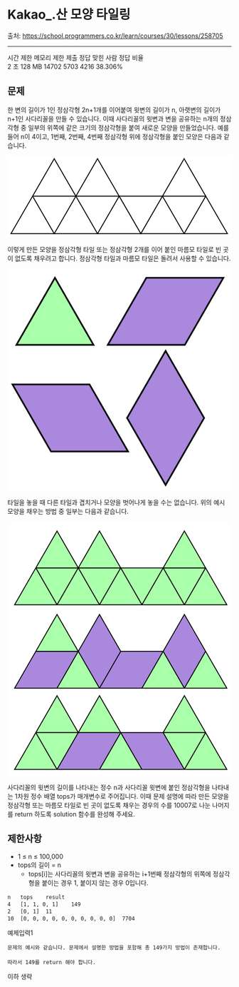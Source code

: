# Kakao\_.산 모양 타일링

출처: https://school.programmers.co.kr/learn/courses/30/lessons/258705

---

시간 제한 메모리 제한 제출 정답 맞힌 사람 정답 비율  
2 초 128 MB 14702 5703 4216 38.306%

## 문제

한 변의 길이가 1인 정삼각형 2n+1개를 이어붙여 윗변의 길이가 n, 아랫변의 길이가 n+1인 사다리꼴을 만들 수 있습니다. 이때 사다리꼴의 윗변과 변을 공유하는 n개의 정삼각형 중 일부의 위쪽에 같은 크기의 정삼각형을 붙여 새로운 모양을 만들었습니다. 예를 들어 n이 4이고, 1번째, 2번째, 4번째 정삼각형 위에 정삼각형을 붙인 모양은 다음과 같습니다.

![alt text](./assets/image.png)

이렇게 만든 모양을 정삼각형 타일 또는 정삼각형 2개를 이어 붙인 마름모 타일로 빈 곳이 없도록 채우려고 합니다. 정삼각형 타일과 마름모 타일은 돌려서 사용할 수 있습니다.

![alt text](./assets/image-1.png)

타일을 놓을 때 다른 타일과 겹치거나 모양을 벗어나게 놓을 수는 없습니다. 위의 예시 모양을 채우는 방법 중 일부는 다음과 같습니다.

![alt text](./assets/image-2.png)

사다리꼴의 윗변의 길이를 나타내는 정수 n과 사다리꼴 윗변에 붙인 정삼각형을 나타내는 1차원 정수 배열 tops가 매개변수로 주어집니다. 이때 문제 설명에 따라 만든 모양을 정삼각형 또는 마름모 타일로 빈 곳이 없도록 채우는 경우의 수를 10007로 나눈 나머지를 return 하도록 solution 함수를 완성해 주세요.

## 제한사항

- 1 ≤ n ≤ 100,000
- tops의 길이 = n
  - tops[i]는 사다리꼴의 윗변과 변을 공유하는 i+1번째 정삼각형의 위쪽에 정삼각형을 붙이는 경우 1, 붙이지 않는 경우 0입니다.

```
n	tops	result
4	[1, 1, 0, 1]	149
2	[0, 1]	11
10	[0, 0, 0, 0, 0, 0, 0, 0, 0, 0]	7704
```

예제입력1

```
문제의 예시와 같습니다. 문제에서 설명한 방법을 포함해 총 149가지 방법이 존재합니다.

따라서 149를 return 해야 합니다.
```

이하 생략
